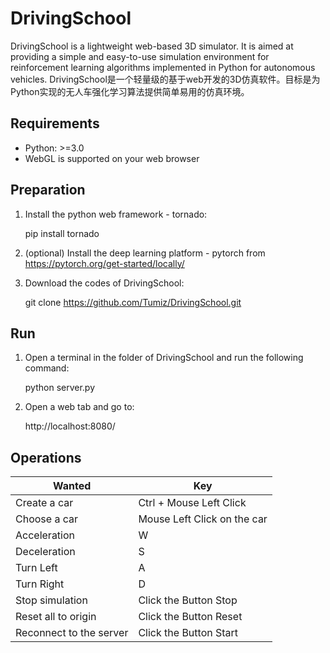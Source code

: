 # DrivingSchool

DrivingSchool is a lightweight web-based 3D simulator. It is aimed at providing a simple and easy-to-use simulation environment for  reinforcement learning algorithms implemented in Python for autonomous vehicles.
DrivingSchool是一个轻量级的基于web开发的3D仿真软件。目标是为Python实现的无人车强化学习算法提供简单易用的仿真环境。

## Requirements

* Python: >=3.0
* WebGL is supported on your web browser

## Preparation

1. Install the python web framework - tornado:

    pip install tornado

2. (optional) Install the deep learning platform - pytorch from https://pytorch.org/get-started/locally/

3. Download the codes of DrivingSchool:

    git clone https://github.com/Tumiz/DrivingSchool.git

## Run

1. Open a terminal in the folder of DrivingSchool and run the following command:

    python server.py

2. Open a web tab and go to:

    http://localhost:8080/

## Operations

|    Wanted | Key 
----------- |-----
 Create a car| Ctrl + Mouse Left Click 
Choose a car| Mouse Left Click on the car
Acceleration | W
Deceleration| S
Turn Left| A
Turn Right|D
Stop simulation | Click the Button Stop
Reset all to origin| Click the Button Reset
Reconnect to the server|Click the Button Start